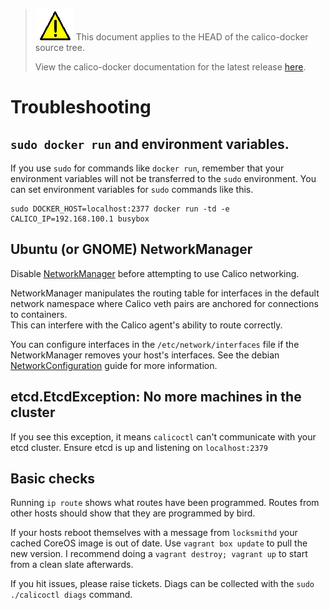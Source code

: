 <!--- master only -->
> ![warning](images/warning.png) This document applies to the HEAD of the calico-docker source tree.
>
> View the calico-docker documentation for the latest release [here](https://github.com/projectcalico/calico-docker/blob/v0.10.0/README.md).
<!--- else
> You are viewing the calico-docker documentation for release **release**.
<!--- end of master only -->

# Troubleshooting

## `sudo docker run` and environment variables.

If you use `sudo` for commands like `docker run`, remember that your environment 
variables will not be transferred to the `sudo` environment.  You can set environment 
variables for `sudo` commands like this.

    sudo DOCKER_HOST=localhost:2377 docker run -td -e CALICO_IP=192.168.100.1 busybox

## Ubuntu (or GNOME) NetworkManager

Disable [NetworkManager](https://help.ubuntu.com/community/NetworkManager) before 
attempting to use Calico networking.

NetworkManager manipulates the routing table for interfaces in the default network 
namespace where Calico veth pairs are anchored for connections to containers.  
This can interfere with the Calico agent's ability to route correctly.

You can configure interfaces in the `/etc/network/interfaces` file if the 
NetworkManager removes your host's interfaces. See the debian 
[NetworkConfiguration](https://wiki.debian.org/NetworkConfiguration) 
guide for more information.

## etcd.EtcdException: No more machines in the cluster

If you see this exception, it means `calicoctl` can't communicate with your etcd 
cluster.  Ensure etcd is up and listening on `localhost:2379`

## Basic checks
Running `ip route` shows what routes have been programmed. Routes from other hosts 
should show that they are programmed by bird.

If your hosts reboot themselves with a message from `locksmithd` your cached CoreOS 
image is out of date.  Use `vagrant box update` to pull the new version.  I 
recommend doing a `vagrant destroy; vagrant up` to start from a clean slate afterwards.

If you hit issues, please raise tickets. Diags can be collected with the 
`sudo ./calicoctl diags` command.
